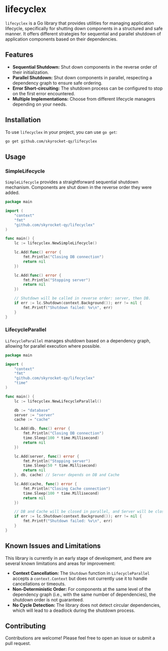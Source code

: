 # lifecyclex

`lifecyclex` is a Go library that provides utilities for managing application lifecycle, specifically for shutting down components in a structured and safe manner. It offers different strategies for sequential and parallel shutdown of application components based on their dependencies.

## Features

- **Sequential Shutdown:** Shut down components in the reverse order of their initialization.
- **Parallel Shutdown:** Shut down components in parallel, respecting a dependency graph to ensure safe ordering.
- **Error Short-circuiting:** The shutdown process can be configured to stop on the first error encountered.
- **Multiple Implementations:** Choose from different lifecycle managers depending on your needs.

## Installation

To use `lifecyclex` in your project, you can use `go get`:

```bash
go get github.com/skyrocket-qy/lifecyclex
```

## Usage

### SimpleLifecycle

`SimpleLifecycle` provides a straightforward sequential shutdown mechanism. Components are shut down in the reverse order they were added.

```go
package main

import (
	"context"
	"fmt"
	"github.com/skyrocket-qy/lifecyclex"
)

func main() {
	lc := lifecyclex.NewSimpleLifecycle()

	lc.Add(func() error {
		fmt.Println("Closing DB connection")
		return nil
	})

	lc.Add(func() error {
		fmt.Println("Stopping server")
		return nil
	})

	// Shutdown will be called in reverse order: server, then DB.
	if err := lc.Shutdown(context.Background()); err != nil {
		fmt.Printf("Shutdown failed: %v\n", err)
	}
}
```

### LifecycleParallel

`LifecycleParallel` manages shutdown based on a dependency graph, allowing for parallel execution where possible.

```go
package main

import (
	"context"
	"fmt"
	"github.com/skyrocket-qy/lifecyclex"
	"time"
)

func main() {
	lc := lifecyclex.NewLifecycleParallel()

	db := "database"
	server := "server"
	cache := "cache"

	lc.Add(db, func() error {
		fmt.Println("Closing DB connection")
		time.Sleep(100 * time.Millisecond)
		return nil
	})

	lc.Add(server, func() error {
		fmt.Println("Stopping server")
		time.Sleep(50 * time.Millisecond)
		return nil
	}, db, cache) // Server depends on DB and Cache

	lc.Add(cache, func() error {
		fmt.Println("Closing Cache connection")
		time.Sleep(100 * time.Millisecond)
		return nil
	})

	// DB and Cache will be closed in parallel, and Server will be closed after them.
	if err := lc.Shutdown(context.Background()); err != nil {
		fmt.Printf("Shutdown failed: %v\n", err)
	}
}
```

## Known Issues and Limitations

This library is currently in an early stage of development, and there are several known limitations and areas for improvement:

- **Context Cancellation:** The `Shutdown` function in `LifecycleParallel` accepts a `context.Context` but does not currently use it to handle cancellations or timeouts.
- **Non-Deterministic Order:** For components at the same level of the dependency graph (i.e., with the same number of dependencies), the shutdown order is not guaranteed.
- **No Cycle Detection:** The library does not detect circular dependencies, which will lead to a deadlock during the shutdown process.

## Contributing

Contributions are welcome! Please feel free to open an issue or submit a pull request.